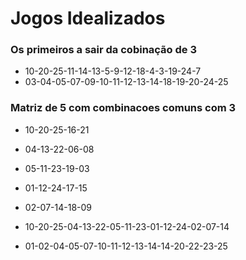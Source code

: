 # Jogos Idealizados

### Os primeiros a sair da cobinação de 3
 - 10-20-25-11-14-13-5-9-12-18-4-3-19-24-7
 - 03-04-05-07-09-10-11-12-13-14-18-19-20-24-25

### Matriz de 5 com combinacoes comuns com 3
 - 10-20-25-16-21
 - 04-13-22-06-08
 - 05-11-23-19-03
 - 01-12-24-17-15
 - 02-07-14-18-09

 - 10-20-25-04-13-22-05-11-23-01-12-24-02-07-14
 - 01-02-04-05-07-10-11-12-13-14-14-20-22-23-25

